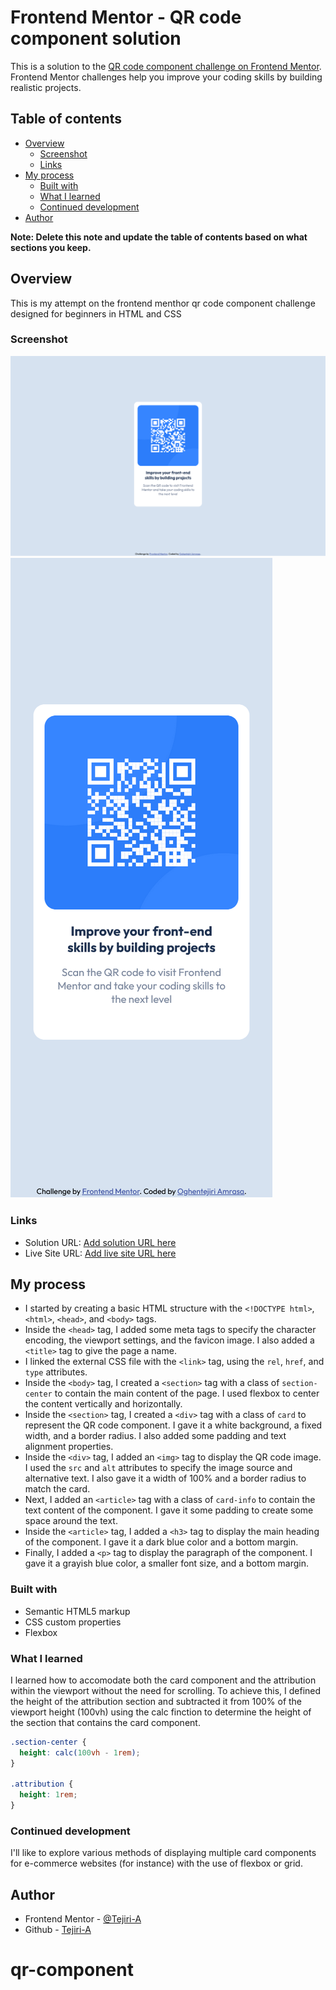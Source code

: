 # Frontend Mentor - QR code component solution

This is a solution to the [QR code component challenge on Frontend Mentor](https://www.frontendmentor.io/challenges/qr-code-component-iux_sIO_H). Frontend Mentor challenges help you improve your coding skills by building realistic projects. 

## Table of contents

- [Overview](#overview)
  - [Screenshot](#screenshot)
  - [Links](#links)
- [My process](#my-process)
  - [Built with](#built-with)
  - [What I learned](#what-i-learned)
  - [Continued development](#continued-development)
- [Author](#author)

**Note: Delete this note and update the table of contents based on what sections you keep.**

## Overview
This is my attempt on the frontend menthor qr code component challenge designed for beginners in HTML and CSS

### Screenshot

![Desktop view](./screenshots/Desktop%20screenshot.png)
![Mobile view](./screenshots/mobile%20screenshot.png)

### Links

- Solution URL: [Add solution URL here](https://github.com/Tejiri-A/qr-component)
- Live Site URL: [Add live site URL here](https://tejiri-qr-component-solution.netlify.app/)

## My process

- I started by creating a basic HTML structure with the `<!DOCTYPE html>`, `<html>`, `<head>`, and `<body>` tags.
- Inside the `<head>` tag, I added some meta tags to specify the character encoding, the viewport settings, and the favicon image. I also added a `<title>` tag to give the page a name.
- I linked the external CSS file with the `<link>` tag, using the `rel`, `href`, and `type` attributes.
- Inside the `<body>` tag, I created a `<section>` tag with a class of `section-center` to contain the main content of the page. I used flexbox to center the content vertically and horizontally.
- Inside the `<section>` tag, I created a `<div>` tag with a class of `card` to represent the QR code component. I gave it a white background, a fixed width, and a border radius. I also added some padding and text alignment properties.
- Inside the `<div>` tag, I added an `<img>` tag to display the QR code image. I used the `src` and `alt` attributes to specify the image source and alternative text. I also gave it a width of 100% and a border radius to match the card.
- Next, I added an `<article>` tag with a class of `card-info` to contain the text content of the component. I gave it some padding to create some space around the text.
- Inside the `<article>` tag, I added a `<h3>` tag to display the main heading of the component. I gave it a dark blue color and a bottom margin.
- Finally, I added a `<p>` tag to display the paragraph of the component. I gave it a grayish blue color, a smaller font size, and a bottom margin.

### Built with

- Semantic HTML5 markup
- CSS custom properties
- Flexbox

### What I learned

I learned how to accomodate both the card component and the attribution within the viewport without the need for scrolling. To achieve this, I defined the height of the attribution section and subtracted it from 100% of the viewport height (100vh) using the calc finction to determine the height of the section that contains the card component.


```css
.section-center {
  height: calc(100vh - 1rem);
}

.attribution {
  height: 1rem;
}
```

### Continued development

I'll like to explore various methods of displaying multiple card components for e-commerce websites (for instance) with the use of flexbox or grid.

## Author

- Frontend Mentor - [@Tejiri-A](https://www.frontendmentor.io/profile/Tejiri-A)
- Github - [Tejiri-A](https://github.com/Tejiri-A)



# qr-component
